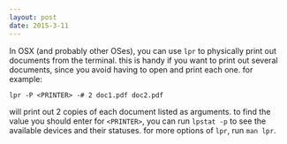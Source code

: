 ```yaml
---
layout: post
date: 2015-3-11
---
```


In OSX (and probably other OSes), you can use `lpr` to physically print out
documents from the terminal. this is handy if you want to print out several
documents, since you avoid having to open and print each one. for example:

    lpr -P <PRINTER> -# 2 doc1.pdf doc2.pdf

will print out 2 copies of each document listed as arguments. to find the value
you should enter for `<PRINTER>`, you can run <code>lpstat -p</code> to see the
available devices and their statuses. for more options of <code>lpr</code>, run
<code>man lpr</code>.

